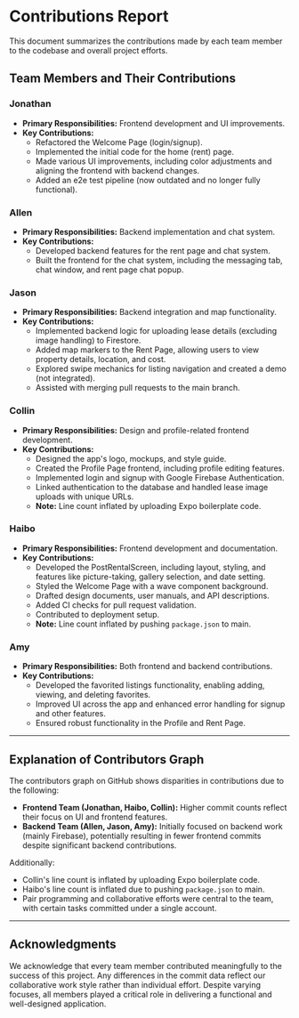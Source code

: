 ﻿# Contributions Report

This document summarizes the contributions made by each team member to the codebase and overall project efforts.

## Team Members and Their Contributions

### Jonathan
- **Primary Responsibilities:** Frontend development and UI improvements.
- **Key Contributions:**
  - Refactored the Welcome Page (login/signup).
  - Implemented the initial code for the home (rent) page.
  - Made various UI improvements, including color adjustments and aligning the frontend with backend changes.
  - Added an e2e test pipeline (now outdated and no longer fully functional).
  
### Allen
- **Primary Responsibilities:** Backend implementation and chat system.
- **Key Contributions:**
  - Developed backend features for the rent page and chat system.
  - Built the frontend for the chat system, including the messaging tab, chat window, and rent page chat popup.

### Jason
- **Primary Responsibilities:** Backend integration and map functionality.
- **Key Contributions:**
  - Implemented backend logic for uploading lease details (excluding image handling) to Firestore.
  - Added map markers to the Rent Page, allowing users to view property details, location, and cost.
  - Explored swipe mechanics for listing navigation and created a demo (not integrated).
  - Assisted with merging pull requests to the main branch.

### Collin
- **Primary Responsibilities:** Design and profile-related frontend development.
- **Key Contributions:**
  - Designed the app's logo, mockups, and style guide.
  - Created the Profile Page frontend, including profile editing features.
  - Implemented login and signup with Google Firebase Authentication.
  - Linked authentication to the database and handled lease image uploads with unique URLs.
  - **Note:** Line count inflated by uploading Expo boilerplate code.

### Haibo
- **Primary Responsibilities:** Frontend development and documentation.
- **Key Contributions:**
  - Developed the PostRentalScreen, including layout, styling, and features like picture-taking, gallery selection, and date setting.
  - Styled the Welcome Page with a wave component background.
  - Drafted design documents, user manuals, and API descriptions.
  - Added CI checks for pull request validation.
  - Contributed to deployment setup.
  - **Note:** Line count inflated by pushing `package.json` to main.

### Amy
- **Primary Responsibilities:** Both frontend and backend contributions.
- **Key Contributions:**
  - Developed the favorited listings functionality, enabling adding, viewing, and deleting favorites.
  - Improved UI across the app and enhanced error handling for signup and other features.
  - Ensured robust functionality in the Profile and Rent Page.

---

## Explanation of Contributors Graph

The contributors graph on GitHub shows disparities in contributions due to the following:
- **Frontend Team (Jonathan, Haibo, Collin):** Higher commit counts reflect their focus on UI and frontend features.
- **Backend Team (Allen, Jason, Amy):** Initially focused on backend work (mainly Firebase), potentially resulting in fewer frontend commits despite significant backend contributions.

Additionally:
- Collin's line count is inflated by uploading Expo boilerplate code.
- Haibo's line count is inflated due to pushing `package.json` to main.
- Pair programming and collaborative efforts were central to the team, with certain tasks committed under a single account.

---

## Acknowledgments

We acknowledge that every team member contributed meaningfully to the success of this project. Any differences in the commit data reflect our collaborative work style rather than individual effort. Despite varying focuses, all members played a critical role in delivering a functional and well-designed application.
